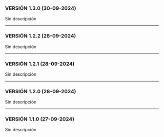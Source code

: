 ### VERSIÓN 1.3.0 (30-09-2024)

Sin descripción

---

### VERSIÓN 1.2.2 (28-09-2024)

Sin descripción

---

### VERSIÓN 1.2.1 (28-09-2024)

Sin descripción

---

### VERSIÓN 1.2.0 (28-09-2024)

Sin descripción

---

### VERSIÓN 1.1.0 (27-09-2024)

Sin descripción